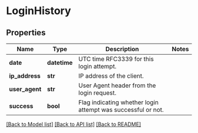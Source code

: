 # LoginHistory

## Properties
Name | Type | Description | Notes
------------ | ------------- | ------------- | -------------
**date** | **datetime** | UTC time RFC3339 for this login attempt. | 
**ip_address** | **str** | IP address of the client. | 
**user_agent** | **str** | User Agent header from the login request. | 
**success** | **bool** | Flag indicating whether login attempt was successful or not. | 

[[Back to Model list]](../README.md#documentation-for-models) [[Back to API list]](../README.md#documentation-for-api-endpoints) [[Back to README]](../README.md)



